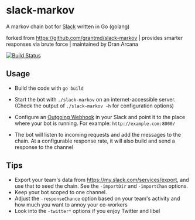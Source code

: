 slack-markov
=======

A markov chain bot for [Slack](https://slack.com) written in Go (golang)

forked from https://github.com/grantmd/slack-markov | provides smarter responses via brute force | maintained by Dran Arcana

[![Build Status](https://travis-ci.org/grantmd/slack-markov.png)](https://travis-ci.org/grantmd/slack-markov)

Usage
-----

* Build the code with `go build`

* Start the bot with `./slack-markov` on an internet-accessible server. (Check the output of `./slack-markov -h` for configuration options)

* Configure an [Outgoing Webhook](https://my.slack.com/services/new/outgoing-webhook) in your Slack and point it to the place where your bot is running. For example: `http://example.com:8000/`

* The bot will listen to incoming requests and add the messages to the chain. At a configurable response rate, it will also build and send a response to the channel

Tips
----

* Export your team's data from https://my.slack.com/services/export, and use that to seed the chain. See the `-importDir` and `-importChan` options.
* Keep your bot scoped to one channel.
* Adjust the `-responseChance` option based on your team's activity and how much you want to annoy your co-workers
* Look into the `-twitter*` options if you enjoy Twitter and libel
